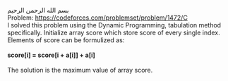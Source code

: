 بسم الله الرحمن الرحيم
<br />
Problem: https://codeforces.com/problemset/problem/1472/C
<br />
I solved this problem using the Dynamic Programming, tabulation method specifically. Initialize array score which store score of every single index. Elements of score can be formulized as: <br />
<br />
__score[i] = score[i + a[i]] + a[i]__
<br /> <br />
The solution is the maximum value of array score.
